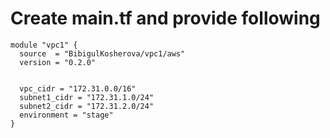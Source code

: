 # Create main.tf and provide following

```hcl
module "vpc1" {
  source  = "BibigulKosherova/vpc1/aws"
  version = "0.2.0"


  vpc_cidr = "172.31.0.0/16"
  subnet1_cidr = "172.31.1.0/24"
  subnet2_cidr = "172.31.2.0/24"
  environment = "stage"
}
```